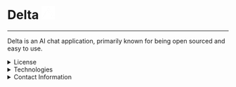 # Delta <img src="Assets/Delta.png" alt="Delta Logo" width="30" height="30">
---
Delta is an AI chat application, primarily known for being open sourced and easy to use.

<details>
  <summary>License</summary>
  Distributed under the MIT (Massachusetts Institute of Technology) license.
  See the LICENSE file for more information.
</details>

<details>
  <summary>Technologies</summary>

  **Frontend**: React.js

  **Backend**: Node.js
</details>
<details>
  <summary>Contact Information</summary>

  For business inquiries, questions, or feedback, please contact our team at ecotech.inq@gmail.com.
</details>
